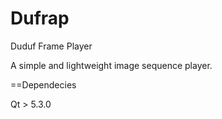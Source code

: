 Dufrap
======

Duduf Frame Player

A simple and lightweight image sequence player.

==Dependecies

Qt > 5.3.0

